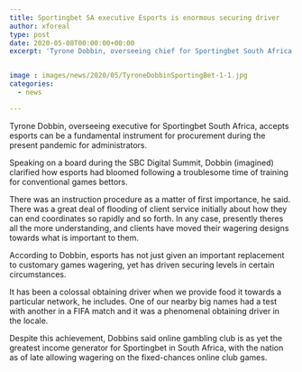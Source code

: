 ```yaml
---
title: Sportingbet SA executive Esports is enormous securing driver
author: xforeal 
type: post
date: 2020-05-08T00:00:00+00:00
excerpt: 'Tyrone Dobbin, overseeing chief for Sportingbet South Africa, accepts esports can be an imperative apparatus for securing during the present pandemic for operators '


image : images/news/2020/05/TyroneDobbinSportingBet-1-1.jpg
categories:
  - news

---
```

Tyrone Dobbin, overseeing executive for Sportingbet South Africa, accepts esports can be a fundamental instrument for procurement during the present pandemic for administrators. 

Speaking on a board during the SBC Digital Summit, Dobbin (imagined) clarified how esports had bloomed following a troublesome time of training for conventional games bettors. 

There was an instruction procedure as a matter of first importance, he said. There was a great deal of flooding of client service initially about how they can end coordinates so rapidly and so forth. In any case, presently theres all the more understanding, and clients have moved their wagering designs towards what is important to them. 

According to Dobbin, esports has not just given an important replacement to customary games wagering, yet has driven securing levels in certain circumstances. 

It has been a colossal obtaining driver when we provide food it towards a particular network, he includes. One of our nearby big names had a test with another in a FIFA match and it was a phenomenal obtaining driver in the locale. 

Despite this achievement, Dobbins said online gambling club is as yet the greatest income generator for Sportingbet in South Africa, with the nation as of late allowing wagering on the fixed-chances online club games.